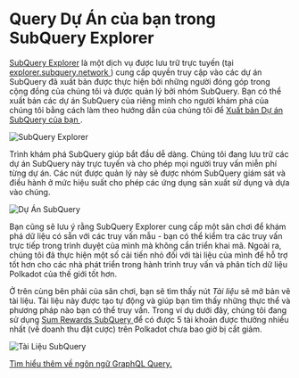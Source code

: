 # Query Dự Án của bạn trong SubQuery Explorer

[SubQuery Explorer](https://explorer.subquery.network) là một dịch vụ được lưu trữ trực tuyến (tại [ explorer.subquery.network ](https://explorer.subquery.network)) cung cấp quyền truy cập vào các dự án SubQuery đã xuất bản được thực hiện bởi những người đóng góp trong cộng đồng của chúng tôi và được quản lý bởi nhóm SubQuery. Bạn có thể xuất bản các dự án SubQuery của riêng mình cho người khám phá của chúng tôi bằng cách làm theo hướng dẫn của chúng tôi để [ Xuất bản Dự án SubQuery của bạn ](../publish/publish.md).

![SubQuery Explorer](https://static.subquery.network/media/explorer/explorer-header.png)

Trình khám phá SubQuery giúp bắt đầu dễ dàng. Chúng tôi đang lưu trữ các dự án SubQuery này trực tuyến và cho phép mọi người truy vấn miễn phí từng dự án. Các nút được quản lý này sẽ được nhóm SubQuery giám sát và điều hành ở mức hiệu suất cho phép các ứng dụng sản xuất sử dụng và dựa vào chúng.

![Dự Án SubQuery](https://static.subquery.network/media/explorer/explorer-project.png)

Bạn cũng sẽ lưu ý rằng SubQuery Explorer cung cấp một sân chơi để khám phá dữ liệu có sẵn với các truy vấn mẫu - bạn có thể kiểm tra các truy vấn trực tiếp trong trình duyệt của mình mà không cần triển khai mã. Ngoài ra, chúng tôi đã thực hiện một số cải tiến nhỏ đối với tài liệu của mình để hỗ trợ tốt hơn cho các nhà phát triển trong hành trình truy vấn và phân tích dữ liệu Polkadot của thế giới tốt hơn.

Ở trên cùng bên phải của sân chơi, bạn sẽ tìm thấy nút _Tài liệu_ sẽ mở bản vẽ tài liệu. Tài liệu này được tạo tự động và giúp bạn tìm thấy những thực thể và phương pháp nào bạn có thể truy vấn. Trong ví dụ dưới đây, chúng tôi đang sử dụng [ Sum Rewards SubQuery ](https://explorer.subquery.network/subquery/OnFinality-io/sum-reward) để có được 5 tài khoản được thưởng nhiều nhất (về doanh thu đặt cược) trên Polkadot chưa bao giờ bị cắt giảm.

![Tài Liệu SubQuery](https://static.subquery.network/media/explorer/explorer-documentation.png)

[Tìm hiểu thêm về ngôn ngữ GraphQL Query.](./graphql.md)
